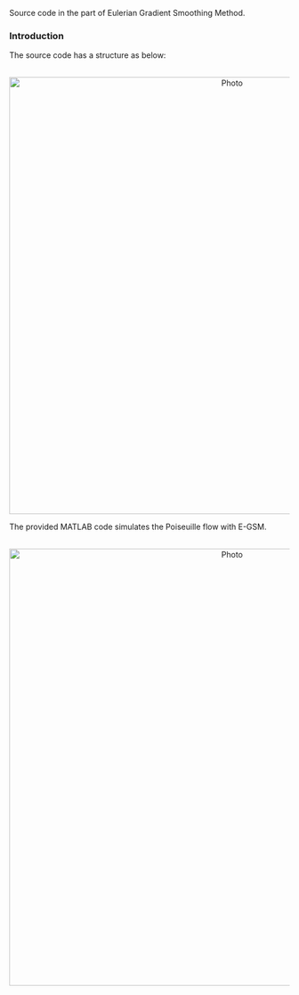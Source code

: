 Source code in the part of Eulerian Gradient Smoothing Method.

### Introduction
The source code has a structure as below: 
<p align="center">
  <img src="https://maozirui.github.io/images/GSM_book_EGSM.png" alt="Photo" style="width: 785px;"/> 
</p>


The provided MATLAB code simulates the Poiseuille flow with E-GSM.
<p align="center">
  <img src="https://maozirui.github.io/images/GSM_book_EGSM_1.png" alt="Photo" style="width: 785px;"/> 
</p>
